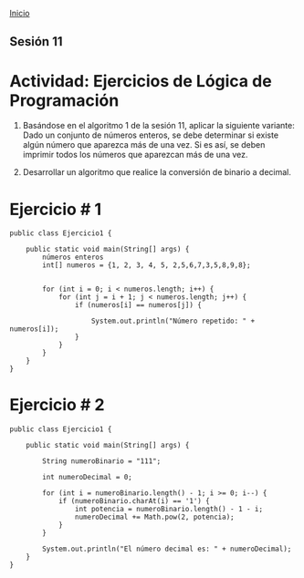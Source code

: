 <!-- No borrar o modificar -->
[Inicio](./index.md)

## Sesión 11 


<!-- Su documentación aquí -->
# Actividad: Ejercicios de Lógica de Programación
1. Basándose en el algoritmo 1 de la sesión 11, aplicar la siguiente variante: Dado un conjunto de números enteros, se debe determinar si existe algún número que aparezca más de una vez. Si es así, se deben imprimir todos los números que aparezcan más de una vez.

2. Desarrollar un algoritmo que realice la conversión de binario a decimal.

# Ejercicio # 1

```
public class Ejercicio1 {

    public static void main(String[] args) {
        números enteros
        int[] numeros = {1, 2, 3, 4, 5, 2,5,6,7,3,5,8,9,8};

       
        for (int i = 0; i < numeros.length; i++) {
            for (int j = i + 1; j < numeros.length; j++) {
                if (numeros[i] == numeros[j]) {
                   
                    System.out.println("Número repetido: " + numeros[i]);
                }
            }
        }
    }
}

```

# Ejercicio # 2

```
public class Ejercicio1 {

    public static void main(String[] args) {
        
        String numeroBinario = "111"; 

        int numeroDecimal = 0;

        for (int i = numeroBinario.length() - 1; i >= 0; i--) {
            if (numeroBinario.charAt(i) == '1') {
                int potencia = numeroBinario.length() - 1 - i;
                numeroDecimal += Math.pow(2, potencia);
            }
        }

        System.out.println("El número decimal es: " + numeroDecimal);
    }
}


```





